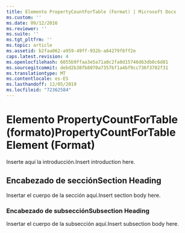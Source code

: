 ```yaml
---
title: Elemento PropertyCountForTable (Format) | Microsoft Docs
ms.custom: ''
ms.date: 09/12/2016
ms.reviewer: ''
ms.suite: ''
ms.tgt_pltfrm: ''
ms.topic: article
ms.assetid: b2faa062-a959-49ff-932b-a64279f8ff2e
caps.latest.revision: 4
ms.openlocfilehash: 6055b9ffaa3e5a71a0c2fa0d15746d63db0c6d81
ms.sourcegitcommit: debd2b38fb8070a7357bf1a4bf9cc736f3702f31
ms.translationtype: MT
ms.contentlocale: es-ES
ms.lasthandoff: 12/05/2019
ms.locfileid: "72362584"
---
```

# <a name="propertycountfortable-element-format"></a><span data-ttu-id="d6686-102">Elemento PropertyCountForTable (formato)</span><span class="sxs-lookup"><span data-stu-id="d6686-102">PropertyCountForTable Element (Format)</span></span>

<span data-ttu-id="d6686-103">Inserte aquí la introducción.</span><span class="sxs-lookup"><span data-stu-id="d6686-103">Insert introduction here.</span></span>

## <a name="section-heading"></a><span data-ttu-id="d6686-104">Encabezado de sección</span><span class="sxs-lookup"><span data-stu-id="d6686-104">Section Heading</span></span>

<span data-ttu-id="d6686-105">Insertar el cuerpo de la sección aquí.</span><span class="sxs-lookup"><span data-stu-id="d6686-105">Insert section body here.</span></span>

### <a name="subsection-heading"></a><span data-ttu-id="d6686-106">Encabezado de subsección</span><span class="sxs-lookup"><span data-stu-id="d6686-106">Subsection Heading</span></span>

<span data-ttu-id="d6686-107">Insertar el cuerpo de la subsección aquí.</span><span class="sxs-lookup"><span data-stu-id="d6686-107">Insert subsection body here.</span></span>
